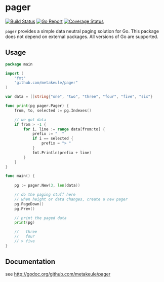
pager
=====

[![Build Status](https://secure.travis-ci.org/metakeule/pager.png)](http://travis-ci.org/metakeule/pager) [![Go Report](https://goreportcard.com/badge/github.com/metakeule/pager)](https://goreportcard.com/report/github.com/metakeule/pager) [![Coverage Status](https://coveralls.io/repos/github/metakeule/pager/badge.svg?branch=master)](https://coveralls.io/github/metakeule/pager?branch=master)

`pager` provides a simple data neutral paging solution for Go.
This package does not depend on external packages.
All versions of Go are supported.


Usage
-----

```go
package main

import (
	"fmt"
	"github.com/metakeule/pager"
)

var data = []string{"one", "two", "three", "four", "five", "six"}

func print(pg pager.Pager) {
	from, to, selected := pg.Indexes()

    // we got data
	if from > -1 {  
		for i, line := range data[from:to] {
			prefix := "  "
			if i == selected {
				prefix = "> "
			}
			fmt.Println(prefix + line)
		}
	}
}

func main() {
	
	pg := pager.New(3, len(data))

    // do the paging stuff here
    // when height or data changes, create a new pager
	pg.PageDown()
	pg.Prev()

    // print the paged data
	print(pg)

	//   three
	//   four
	// > five
}
```

Documentation
-------------

see http://godoc.org/github.com/metakeule/pager